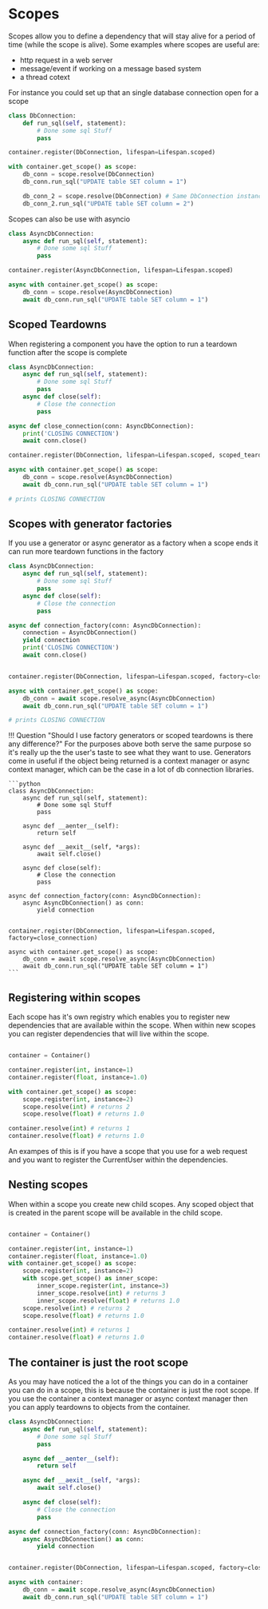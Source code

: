 # Scopes

Scopes allow you to define a dependency that will stay alive for a period of time (while the scope is alive).
Some examples where scopes are useful are:
 - http request in a web server
 - message/event if working on a message based system
 - a thread cotext

For instance you could set up that an single database connection open for a scope
```python
class DbConnection:
    def run_sql(self, statement):
        # Done some sql Stuff
        pass

container.register(DbConnection, lifespan=Lifespan.scoped)

with container.get_scope() as scope:
    db_conn = scope.resolve(DbConnection)
    db_conn.run_sql("UPDATE table SET column = 1")

    db_conn_2 = scope.resolve(DbConnection) # Same DbConnection instance
    db_conn_2.run_sql("UPDATE table SET column = 2")

```

Scopes can also be use with asyncio

```python
class AsyncDbConnection:
    async def run_sql(self, statement):
        # Done some sql Stuff
        pass

container.register(AsyncDbConnection, lifespan=Lifespan.scoped)

async with container.get_scope() as scope:
    db_conn = scope.resolve(AsyncDbConnection)
    await db_conn.run_sql("UPDATE table SET column = 1")
```


## Scoped Teardowns
When registering a component you have the option to run a teardown function after the scope is complete
```python
class AsyncDbConnection:
    async def run_sql(self, statement):
        # Done some sql Stuff
        pass
    async def close(self):
        # Close the connection
        pass

async def close_connection(conn: AsyncDbConnection):
    print('CLOSING CONNECTION')
    await conn.close()

container.register(DbConnection, lifespan=Lifespan.scoped, scoped_teardown=close_connection)

async with container.get_scope() as scope:
    db_conn = scope.resolve(AsyncDbConnection)
    await db_conn.run_sql("UPDATE table SET column = 1")

# prints CLOSING CONNECTION
```


## Scopes with generator factories

If you use a generator or async generator as a factory when a scope ends it can run more teardown functions in the factory

```python
class AsyncDbConnection:
    async def run_sql(self, statement):
        # Done some sql Stuff
        pass
    async def close(self):
        # Close the connection
        pass

async def connection_factory(conn: AsyncDbConnection):
    connection = AsyncDbConnection()
    yield connection
    print('CLOSING CONNECTION')
    await conn.close()


container.register(DbConnection, lifespan=Lifespan.scoped, factory=close_connection)

async with container.get_scope() as scope:
    db_conn = await scope.resolve_async(AsyncDbConnection)
    await db_conn.run_sql("UPDATE table SET column = 1")

# prints CLOSING CONNECTION
```


!!! Question "Should I use factory generators or scoped teardowns is there any difference?"
    For the purposes above both serve the same purpose so it's really up the the user's taste to see what they want to use. Generators come in useful if the object being returned is a context manager or async context manager, which can be the case in a lot of db connection libraries.

    ```python
    class AsyncDbConnection:
        async def run_sql(self, statement):
            # Done some sql Stuff
            pass

        async def __aenter__(self):
            return self

        async def __aexit__(self, *args):
            await self.close()

        async def close(self):
            # Close the connection
            pass

    async def connection_factory(conn: AsyncDbConnection):
        async AsyncDbConnection() as conn:
            yield connection


    container.register(DbConnection, lifespan=Lifespan.scoped, factory=close_connection)

    async with container.get_scope() as scope:
        db_conn = await scope.resolve_async(AsyncDbConnection)
        await db_conn.run_sql("UPDATE table SET column = 1")
    ```


## Registering within scopes
Each scope has it's own registry which enables you to register new dependencies that are available within the scope.
When within new scopes you can register dependencies that will live within the scope.

```python

container = Container()

container.register(int, instance=1)
container.register(float, instance=1.0)

with container.get_scope() as scope:
    scope.register(int, instance=2)
    scope.resolve(int) # returns 2
    scope.resolve(float) # returns 1.0

container.resolve(int) # returns 1
container.resolve(float) # returns 1.0

```

An exampes of this is if you have a scope that you use for a web request and you want to register the CurrentUser within the dependencies.


## Nesting scopes

When within a scope you create new child scopes. Any scoped object that is created in the parent scope will be available in the child scope.

```python

container = Container()

container.register(int, instance=1)
container.register(float, instance=1.0)
with container.get_scope() as scope:
    scope.register(int, instance=2)
    with scope.get_scope() as inner_scope:
        inner_scope.register(int, instance=3)
        inner_scope.resolve(int) # returns 3
        inner_scope.resolve(float) # returns 1.0
    scope.resolve(int) # returns 2
    scope.resolve(float) # returns 1.0

container.resolve(int) # returns 1
container.resolve(float) # returns 1.0
```



## The container is just the root scope

As you may have noticed the a lot of the things you can do in a container you can do in a scope, this is because the container is just the root scope. If you use the container a context manager or async context manager then you can apply teardowns to objects from the container.

```python
class AsyncDbConnection:
    async def run_sql(self, statement):
        # Done some sql Stuff
        pass

    async def __aenter__(self):
        return self

    async def __aexit__(self, *args):
        await self.close()

    async def close(self):
        # Close the connection
        pass

async def connection_factory(conn: AsyncDbConnection):
    async AsyncDbConnection() as conn:
        yield connection


container.register(DbConnection, lifespan=Lifespan.scoped, factory=close_connection)

async with container:
    db_conn = await scope.resolve_async(AsyncDbConnection)
    await db_conn.run_sql("UPDATE table SET column = 1")
```